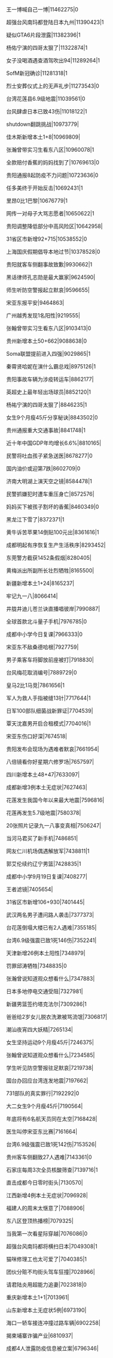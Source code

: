 王一博喊自己一博|11462275|0

超强台风南玛都登陆日本九州|11390423|1

疑似GTA6片段泄露|11382396|1

杨佑宁演的四哥太狠了|11322874|1

女子没喝酒遇查酒驾吹出94|11289264|1

SofM新冠确诊|11281318|1

烈士安葬仪式上的无声礼步|11273543|0

台湾花莲县6.9级地震|11039561|0

台风肆虐日本已致43伤|11018122|1

shutdown翻跳挑战|10973779|

佳木斯新增本土1+8|10969809|

张瀚曾带实习生看东八区|10960078|1

全款赔付香蕉的妈妈找到了|10769613|0

贵阳通报8起防疫不力问题|10723636|0

任多美终于开始反击|10692431|1

里昂0比1巴黎|10676779|1

网传一对母子大骂志愿者|10650622|1

贵阳调整降低部分中高风险区|10642958|

31省区市新增92+715|10538552|0

上海国庆假期倡导本地过节|10378528|0

贵阳就客车侧翻事故致歉|9930662|1

黑话律师孔志勋是最大赢家|9624590|

师生听防空警报起立默哀|9596655|

宋亚东报平安|9464863|

广州越秀发现1名阳性|9219555|

张翰曾带实习生看东八区|9103413|0

贵州新增本土50+662|9088638|0

Soma联盟提前进入四强|9029865|1

秦霄贤哈妮在演什么霸总戏|8975126|1

贵阳事故车辆为涉疫转运车|8862177|

英超史上最年轻出场球员|8852120|1

杨祐宁演的四哥太狠了|8846235|1

女生9个月瘦45斤分享秘诀|8843502|0

贵州通报重大交通事故|8841748|1

近十年中国GDP年均增长6.6%|8810165|

民警将吐血孩子紧急送医|8678277|0

国内油价或迎第7跌|8602709|0

济南大明湖上演天空之镜|8584478|1

民警抓嫌犯时遭车重压身亡|8572576|

妈妈买下被孩子割坏的香蕉|8460349|0

黑龙江下雪了|8372371|1

黄牛诉苦苹果14倒贴100元出|8361616|1

成都明起有序恢复生产生活秩序|8293452|

东莞警方截获1452条假烟|8280405|

黄梅派出所副所长壮烈牺牲|8165500|

新疆新增本土1+24|8165237|

牢记九一八|8066414|

井胧井迪儿苍兰诀直播唱彼岸|7990887|

全球首款北斗量子手机|7976785|0

成都中小学今日复课|7966333|0

宋亚东不敌桑德哈根|7927759|

男子乘客车将脚放前座被打|7918830|

台风梅花取消编号|7889729|0

皇马2比1马竞|7861656|1

军人为救人手指被缝13针|7717644|1

日军100部队细菌战新罪证|7704539|

覃天沈嘉男开启合租模式|7704016|1

宋亚东伤口好深|7674518|

贵阳发布会现场为遇难者默哀|7661954|

八倍镜看你好星期六修罗场|7657597|

四川新增本土48+47|7633097|

成都新增3例本土无症状|7627463|

花莲发生我国今年以来最大地震|7596816|

花莲再发生5.7级地震|7580378|

20张照片记录九一八事变真相|7506247|

当河马君买了新手机|7486851|

网友仁川机场偶遇解放军|7438811|1

郭艾伦续约辽宁男篮|7428835|1

成都中小学9月19日复课|7408277|

王者滤镜|7405654|

31省区市新增106+930|7401445|

武汉两名男子遭问路人袭击|7377373|

台花莲倒塌大楼已有2人遇难|7355185|

台湾6.9级强震已致1死146伤|7352241|

天津新增26例本土阳性|7348979|

罚罪邱涛牺牲|7348835|0

张瀚曾说知道观众想看什么|7347883|

日本多地停电交通受阻|7327981|

新疆男篮签约塔克法尔|7309286|1

爸爸给2岁女儿脱衣洗漱被骂流氓|7306817|

潮汕夜宵四大妖精|7265134|

女生坚持运动9个月瘦45斤|7246375|

张翰曾说知道观众想看什么|7234585|

学生听见防空警报驻足默哀|7219738|

国台办回应台湾连发地震|7197662|

731部队的真实罪行|7192292|0

大二女生9个月瘦45斤|7190564|

年底将有6名航天员同在太空|7168428|

医生叫停宋亚东比赛|7161664|

台湾6.9级强震已致1死142伤|7153526|

贵州客车侧翻致27人遇难|7143361|0

石家庄每周3次全员核酸筛查|7139716|1

直击成都今日零时街头|7130570|

江西新增4例本土无症状|7096928|

福建人的周末太惬意了|7088906|

东八区登顶热播榜|7079325|

当我第一次看星际穿越|7076086|0

超强台风南玛都将横扫日本|7049308|1

猫咪修理工也太可爱了|7040385|1

团伙分赃不均街头驾车狂撞|7028966|

请君陆炎用超能力追妻|7023818|0

重庆新增本土1+1|7013961|

山东新增本土无症状5例|6973190|

海口一轿车接连冲撞过路车辆|6902258|

揭柬埔寨诈骗产业|6810937|

成都4人泄露防疫信息被立案|6796346|

